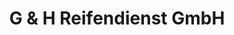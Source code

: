 ---
title: "G & H Reifendienst GmbH"
url: /neu-ulm/g-und-h-reifendienst-gmbh/
shop: Autowerkstatt
---